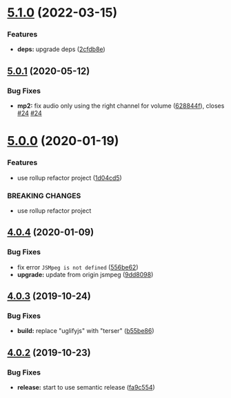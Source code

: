 # [5.1.0](https://github.com/cycjimmy/jsmpeg-player/compare/v5.0.1...v5.1.0) (2022-03-15)


### Features

* **deps:** upgrade deps ([2cfdb8e](https://github.com/cycjimmy/jsmpeg-player/commit/2cfdb8e26a58c3c1f6e4f6b66a6b36bde388c1b9))

## [5.0.1](https://github.com/cycjimmy/jsmpeg-player/compare/v5.0.0...v5.0.1) (2020-05-12)


### Bug Fixes

* **mp2:** fix audio only using the right channel for volume ([628844f](https://github.com/cycjimmy/jsmpeg-player/commit/628844febcc75ed6857e421becfbf8fafe72216d)), closes [#24](https://github.com/cycjimmy/jsmpeg-player/issues/24) [#24](https://github.com/cycjimmy/jsmpeg-player/issues/24)

# [5.0.0](https://github.com/cycjimmy/jsmpeg-player/compare/v4.0.4...v5.0.0) (2020-01-19)


### Features

* use rollup refactor project ([1d04cd5](https://github.com/cycjimmy/jsmpeg-player/commit/1d04cd5b1589e7481207ca4c45d4a39eddbd673c))


### BREAKING CHANGES

* use rollup refactor project

## [4.0.4](https://github.com/cycjimmy/jsmpeg-player/compare/v4.0.3...v4.0.4) (2020-01-09)


### Bug Fixes

* fix error `JSMpeg is not defined` ([556be62](https://github.com/cycjimmy/jsmpeg-player/commit/556be621890382d2cebdff89a15ace30af1bd364))
* **upgrade:** update from origin jsmpeg ([9dd8098](https://github.com/cycjimmy/jsmpeg-player/commit/9dd8098c46d88161efdf6334ddc81c621be02b93))

## [4.0.3](https://github.com/cycjimmy/jsmpeg-player/compare/v4.0.2...v4.0.3) (2019-10-24)


### Bug Fixes

* **build:** replace "uglifyjs" with "terser" ([b55be86](https://github.com/cycjimmy/jsmpeg-player/commit/b55be862c794d41ce5c88898f7f54406dc9bc3e3))

## [4.0.2](https://github.com/cycjimmy/jsmpeg-player/compare/v4.0.1...v4.0.2) (2019-10-23)


### Bug Fixes

* **release:** start to use semantic release ([fa9c554](https://github.com/cycjimmy/jsmpeg-player/commit/fa9c554cb9a0e4c2bb161e47c7267009387452ec))
